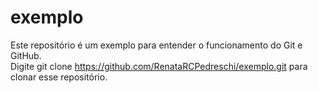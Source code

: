 # exemplo


Este repositório é um exemplo para entender o funcionamento do Git e GitHub. <br>
Digite git clone https://github.com/RenataRCPedreschi/exemplo.git para clonar esse repositório.
